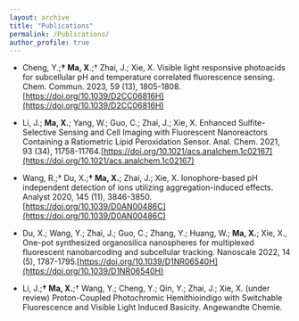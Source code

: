 ```yaml
---
layout: archive
title: "Publications"
permalink: /Publications/
author_profile: true
---
```


* Cheng, Y.;**† Ma, X**.;† Zhai, J.; Xie, X. Visible light responsive photoacids for subcellular pH and temperature correlated fluorescence sensing. Chem. Commun. 2023, 59 (13), 1805-1808.[https://doi.org/10.1039/D2CC06816H](https://doi.org/10.1039/D2CC06816H)

* Li, J.; **Ma, X.**; Yang, W.; Guo, C.; Zhai, J.; Xie, X. Enhanced Sulfite-Selective Sensing and Cell Imaging with Fluorescent Nanoreactors Containing a Ratiometric Lipid Peroxidation Sensor. Anal. Chem. 2021, 93 (34), 11758-11764.[https://doi.org/10.1021/acs.analchem.1c02167](https://doi.org/10.1021/acs.analchem.1c02167)

* Wang, R.;† Du, X.;**† Ma, X.**; Zhai, J.; Xie, X. Ionophore-based pH independent detection of ions utilizing aggregation-induced effects. Analyst 2020, 145 (11), 3846-3850.[https://doi.org/10.1039/D0AN00486C](https://doi.org/10.1039/D0AN00486C)

* Du, X.; Wang, Y.; Zhai, J.; Guo, C.; Zhang, Y.; Huang, W.; **Ma, X.**; Xie, X., One-pot synthesized organosilica nanospheres for multiplexed fluorescent nanobarcoding and subcellular tracking. Nanoscale 2022, 14 (5), 1787-1795.[https://doi.org/10.1039/D1NR06540H](https://doi.org/10.1039/D1NR06540H)

* Li, J.;**† Ma, X.**;† Wang, Y.; Cheng, Y.; Qin, Y.; Zhai, J.; Xie, X. (under review) Proton-Coupled Photochromic Hemithioindigo with Switchable Fluorescence and Visible Light Induced Basicity. Angewandte Chemie. 
